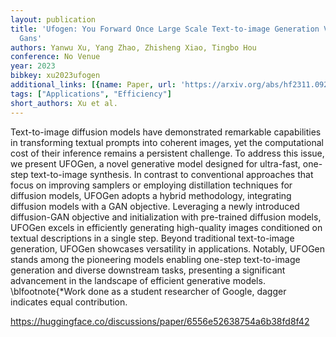 ```yaml
---
layout: publication
title: 'Ufogen: You Forward Once Large Scale Text-to-image Generation Via Diffusion
  Gans'
authors: Yanwu Xu, Yang Zhao, Zhisheng Xiao, Tingbo Hou
conference: No Venue
year: 2023
bibkey: xu2023ufogen
additional_links: [{name: Paper, url: 'https://arxiv.org/abs/hf2311.09257'}]
tags: ["Applications", "Efficiency"]
short_authors: Xu et al.
---
```

Text-to-image diffusion models have demonstrated remarkable capabilities in transforming textual prompts into coherent images, yet the computational cost of their inference remains a persistent challenge. To address this issue, we present UFOGen, a novel generative model designed for ultra-fast, one-step text-to-image synthesis. In contrast to conventional approaches that focus on improving samplers or employing distillation techniques for diffusion models, UFOGen adopts a hybrid methodology, integrating diffusion models with a GAN objective. Leveraging a newly introduced diffusion-GAN objective and initialization with pre-trained diffusion models, UFOGen excels in efficiently generating high-quality images conditioned on textual descriptions in a single step. Beyond traditional text-to-image generation, UFOGen showcases versatility in applications. Notably, UFOGen stands among the pioneering models enabling one-step text-to-image generation and diverse downstream tasks, presenting a significant advancement in the landscape of efficient generative models. \blfootnote\{*Work done as a student researcher of Google, dagger indicates equal contribution.

https://huggingface.co/discussions/paper/6556e52638754a6b38fd8f42